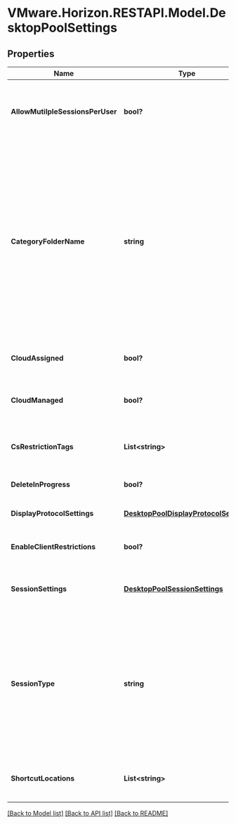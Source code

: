 # VMware.Horizon.RESTAPI.Model.DesktopPoolSettings
## Properties

Name | Type | Description | Notes
------------ | ------------- | ------------- | -------------
**AllowMutilpleSessionsPerUser** | **bool?** | Whether multiple sessions are allowed per user for this pool. This is valid for RDS desktop pools.For other Desktops, allow_multiple_sessions_per_user in settings will be applicable.Default value is false. | [optional] 
**CategoryFolderName** | **string** | Name of the category folder in the user&#39;s OS containing a shortcut to the desktop pool.Will be unset if the desktop does not belong to a category.This property defines valid folder names with a max length of 64 characters and up to 4 subdirectory levels.The subdirectories can be specified using a backslash, e.g. (dir1\\dir2\\dir3\\dir4). Folder names can&#39;t start orend with a backslash nor can there be 2 or more backslashes together. Combinations such as(\\dir1, dir1\\dir2\\, dir1\\\\dir2, dir1\\\\\\dir2) are invalid. The windows reserved keywords(CON, PRN, NUL, AUX, COM1 - COM9, LPT1 - LPT9 etc.) are not allowed in subdirectory names. | [optional] 
**CloudAssigned** | **bool?** | Indicates whether this desktop is assigned to a workspace in Horizon Cloud Services. Default value is false. | [optional] 
**CloudManaged** | **bool?** | Indicates whether this desktop is managed by Horizon Cloud Services.This can be false only when cloud_assigned is false. Default value is false. | [optional] 
**CsRestrictionTags** | **List&lt;string&gt;** | List of tags for which the access to the desktop pool is restricted to.No list indicates that desktop pool can be accessed from any connection server. | [optional] 
**DeleteInProgress** | **bool?** | Indicates whether the desktop pool is in the process of being deleted.Default value is false. | 
**DisplayProtocolSettings** | [**DesktopPoolDisplayProtocolSettings**](DesktopPoolDisplayProtocolSettings.md) | Remote display protocol settings. These relate to RDP/PCoIP/BLAST. | [optional] 
**EnableClientRestrictions** | **bool?** | Client restrictions to be applied to the desktop pool.Currently it is valid for RDS desktop pools only. Default value is false. | [optional] 
**SessionSettings** | [**DesktopPoolSessionSettings**](DesktopPoolSessionSettings.md) | Includes machine settings applicable when a user logs off or when a desktop pool is no longer keeping a machine as a spare. | [optional] 
**SessionType** | **string** | Supported session types for this desktop pool. If application sessions are selected to besupported then this desktop pool can be used for application pool creation. This will beuseful when the machines in the pool support application remoting. Default value of DESKTOP. * DESKTOP: Only desktop sessions are supported. * APPLICATION: Only application sessions are supported. * DESKTOP_AND_APPLICATION: Both desktop and application sessions are supported. | [optional] 
**ShortcutLocations** | **List&lt;string&gt;** | Locations of the category folder in the user&#39;s OS containing a shortcut to the desktop pool.The value will be present if categoryFolderName is set. | [optional] 

[[Back to Model list]](../README.md#documentation-for-models) [[Back to API list]](../README.md#documentation-for-api-endpoints) [[Back to README]](../README.md)

